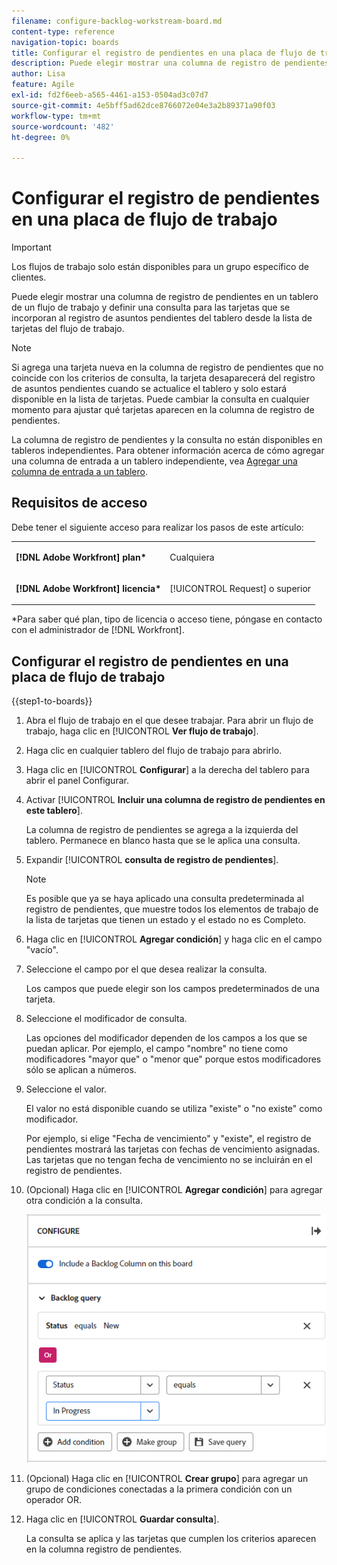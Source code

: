 ```yaml
---
filename: configure-backlog-workstream-board.md
content-type: reference
navigation-topic: boards
title: Configurar el registro de pendientes en una placa de flujo de trabajo
description: Puede elegir mostrar una columna de registro de pendientes en un tablero de un flujo de trabajo y definir una consulta para las tarjetas que se incorporan al registro de asuntos pendientes del tablero desde la lista de tarjetas del flujo de trabajo.
author: Lisa
feature: Agile
exl-id: fd2f6eeb-a565-4461-a153-0504ad3c07d7
source-git-commit: 4e5bff5ad62dce8766072e04e3a2b89371a90f03
workflow-type: tm+mt
source-wordcount: '482'
ht-degree: 0%

---
```


# Configurar el registro de pendientes en una placa de flujo de trabajo

>[!IMPORTANT]
>
>Los flujos de trabajo solo están disponibles para un grupo específico de clientes.

Puede elegir mostrar una columna de registro de pendientes en un tablero de un flujo de trabajo y definir una consulta para las tarjetas que se incorporan al registro de asuntos pendientes del tablero desde la lista de tarjetas del flujo de trabajo.

>[!NOTE]
>
>Si agrega una tarjeta nueva en la columna de registro de pendientes que no coincide con los criterios de consulta, la tarjeta desaparecerá del registro de asuntos pendientes cuando se actualice el tablero y solo estará disponible en la lista de tarjetas. Puede cambiar la consulta en cualquier momento para ajustar qué tarjetas aparecen en la columna de registro de pendientes.

La columna de registro de pendientes y la consulta no están disponibles en tableros independientes. Para obtener información acerca de cómo agregar una columna de entrada a un tablero independiente, vea [Agregar una columna de entrada a un tablero](/help/quicksilver/agile/use-boards-agile-planning-tools/add-intake-column-to-board.md).

## Requisitos de acceso

Debe tener el siguiente acceso para realizar los pasos de este artículo:

<table style="table-layout:auto"> 
 <col> 
 </col> 
 <col> 
 </col> 
 <tbody> 
  <tr> 
   <td role="rowheader"><strong>[!DNL Adobe Workfront] plan*</strong></td> 
   <td> <p>Cualquiera</p> </td> 
  </tr> 
  <tr> 
   <td role="rowheader"><strong>[!DNL Adobe Workfront] licencia*</strong></td> 
   <td> <p>[!UICONTROL Request] o superior</p> </td> 
  </tr> 
 </tbody> 
</table>

&#42;Para saber qué plan, tipo de licencia o acceso tiene, póngase en contacto con el administrador de [!DNL Workfront].

## Configurar el registro de pendientes en una placa de flujo de trabajo

{{step1-to-boards}}

1. Abra el flujo de trabajo en el que desee trabajar. Para abrir un flujo de trabajo, haga clic en [!UICONTROL **Ver flujo de trabajo**].
1. Haga clic en cualquier tablero del flujo de trabajo para abrirlo.
1. Haga clic en [!UICONTROL **Configurar**] a la derecha del tablero para abrir el panel Configurar.
1. Activar [!UICONTROL **Incluir una columna de registro de pendientes en este tablero**].

   La columna de registro de pendientes se agrega a la izquierda del tablero. Permanece en blanco hasta que se le aplica una consulta.

1. Expandir [!UICONTROL **consulta de registro de pendientes**].

   >[!NOTE]
   >
   >Es posible que ya se haya aplicado una consulta predeterminada al registro de pendientes, que muestre todos los elementos de trabajo de la lista de tarjetas que tienen un estado y el estado no es Completo.

1. Haga clic en [!UICONTROL **Agregar condición**] y haga clic en el campo &quot;vacío&quot;.
1. Seleccione el campo por el que desea realizar la consulta.

   Los campos que puede elegir son los campos predeterminados de una tarjeta.

1. Seleccione el modificador de consulta.

   Las opciones del modificador dependen de los campos a los que se puedan aplicar. Por ejemplo, el campo &quot;nombre&quot; no tiene como modificadores &quot;mayor que&quot; o &quot;menor que&quot; porque estos modificadores sólo se aplican a números.

1. Seleccione el valor.

   El valor no está disponible cuando se utiliza &quot;existe&quot; o &quot;no existe&quot; como modificador.

   Por ejemplo, si elige &quot;Fecha de vencimiento&quot; y &quot;existe&quot;, el registro de pendientes mostrará las tarjetas con fechas de vencimiento asignadas. Las tarjetas que no tengan fecha de vencimiento no se incluirán en el registro de pendientes.

1. (Opcional) Haga clic en [!UICONTROL **Agregar condición**] para agregar otra condición a la consulta.

   ![Consulta de registro de pendientes](assets/backlog-query-wrkstrm-board.png)

1. (Opcional) Haga clic en [!UICONTROL **Crear grupo**] para agregar un grupo de condiciones conectadas a la primera condición con un operador OR.
1. Haga clic en [!UICONTROL **Guardar consulta**].

   La consulta se aplica y las tarjetas que cumplen los criterios aparecen en la columna registro de pendientes.
